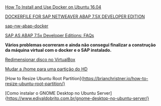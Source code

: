 [How To Install and Use Docker on Ubuntu 16.04](https://www.digitalocean.com/community/tutorials/how-to-install-and-use-docker-on-ubuntu-16-04)

[DOCKERFILE FOR SAP NETWEAVER ABAP 7.5X DEVELOPER EDITION](https://www.itsfullofstars.de/?p=3373)

[sap-nw-abap-docker](https://github.com/tobiashofmann/sap-nw-abap-docker)

[SAP AS ABAP 7.5x Developer Editions: FAQs](https://blogs.sap.com/2018/10/16/sap-as-abap-7.5x-developer-editions-faqs/)




**Vários problemas ocorreram e ainda não consegui finalizar a construção da máquina virtual com o docker e o SAP instalado.**

[Redimensionar disco no VirtualBox](https://ricardoguedes.eng.br/wp/blog/2017/04/09/redimensionar-disco-no-virtualbox/)

[Mudar a /home para uma partição do HD](https://linuxdicasesuporte.blogspot.com/2013/08/mudar-home-para-uma-particao-do-hd.html)

[How to Resize Ubuntu Root Partition]{https://brianchristner.io/how-to-resize-ubuntu-root-partition/}

[Como instalar o GNOME Desktop no Ubuntu Server]{https://www.edivaldobrito.com.br/gnome-desktop-no-ubuntu-server/}
